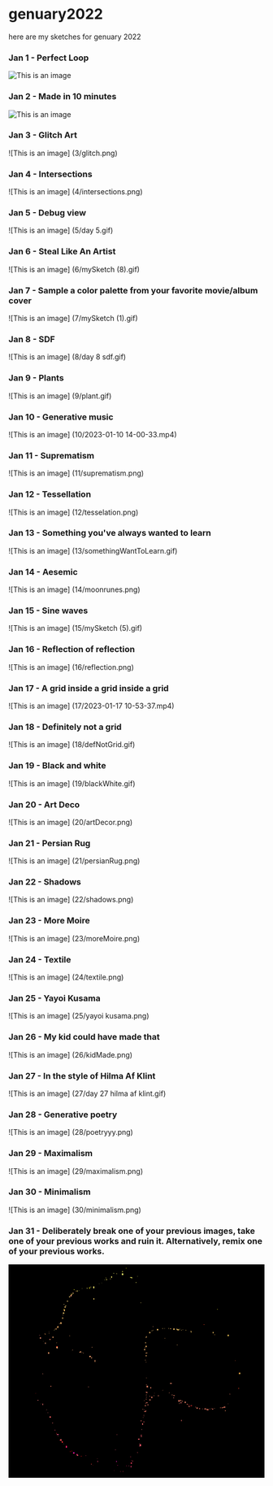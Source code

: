 # genuary2022
here are my sketches for genuary 2022
### Jan 1 - Perfect Loop
![This is an image](1/3be58fd8-9106-63cd-e1bd-f93698fa8d74.gif)
### Jan 2 - Made in 10 minutes
![This is an image](2/mySketch.gif)
### Jan 3 - Glitch Art
![This is an image] (3/glitch.png)
### Jan 4 - Intersections
![This is an image] (4/intersections.png)
### Jan 5 - Debug view
![This is an image] (5/day 5.gif)
### Jan 6 - Steal Like An Artist
![This is an image] (6/mySketch (8).gif)
### Jan 7 - Sample a color palette from your favorite movie/album cover
![This is an image] (7/mySketch (1).gif)
### Jan 8 - SDF
![This is an image] (8/day 8 sdf.gif)
### Jan 9 - Plants
![This is an image] (9/plant.gif)
### Jan 10 - Generative music
![This is an image] (10/2023-01-10 14-00-33.mp4)
### Jan 11 - Suprematism
![This is an image] (11/suprematism.png)
### Jan 12 - Tessellation
![This is an image] (12/tesselation.png)
### Jan 13 - Something you've always wanted to learn
![This is an image] (13/somethingWantToLearn.gif)
### Jan 14 - Aesemic
![This is an image] (14/moonrunes.png)
### Jan 15 - Sine waves
![This is an image] (15/mySketch (5).gif)
### Jan 16 - Reflection of reflection
![This is an image] (16/reflection.png)
### Jan 17 - A grid inside a grid inside a grid
![This is an image] (17/2023-01-17 10-53-37.mp4)
### Jan 18 - Definitely not a grid
![This is an image] (18/defNotGrid.gif)
### Jan 19 - Black and white
![This is an image] (19/blackWhite.gif)
### Jan 20 - Art Deco
![This is an image] (20/artDecor.png)
### Jan 21 - Persian Rug
![This is an image] (21/persianRug.png)
### Jan 22 - Shadows
![This is an image] (22/shadows.png)
### Jan 23 - More Moire
![This is an image] (23/moreMoire.png)
### Jan 24 - Textile
![This is an image] (24/textile.png)
### Jan 25 - Yayoi Kusama
![This is an image] (25/yayoi kusama.png)
### Jan 26 - My kid could have made that
![This is an image] (26/kidMade.png)
### Jan 27 - In the style of Hilma Af Klint
![This is an image] (27/day 27 hilma af klint.gif)
### Jan 28 - Generative poetry
![This is an image] (28/poetryyy.png)
### Jan 29 - Maximalism
![This is an image] (29/maximalism.png)
### Jan 30 - Minimalism
![This is an image] (30/minimalism.png)
### Jan 31 - Deliberately break one of your previous images, take one of your previous works and ruin it. Alternatively, remix one of your previous works.

![This is an image](31/output.gif)


